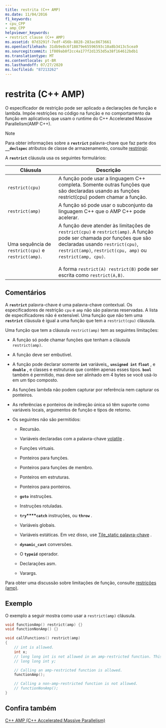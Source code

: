 ```yaml
---
title: restrita (C++ AMP)
ms.date: 11/04/2016
f1_keywords:
- cpu_CPP
- amp_CPP
helpviewer_keywords:
- restrict clause (C++ AMP)
ms.assetid: 07d3291f-7edf-456b-8828-283ac8673661
ms.openlocfilehash: 31db9e8c6f18879e65596593c10a8b3413c5cea9
ms.sourcegitcommit: 1f009ab0f2cc4a177f2d1353d5a38f164612bdb1
ms.translationtype: MT
ms.contentlocale: pt-BR
ms.lasthandoff: 07/27/2020
ms.locfileid: "87213262"
---
```

# <a name="restrict-c-amp"></a>restrita (C++ AMP)

O especificador de restrição pode ser aplicado a declarações de função e lambda. Impõe restrições no código na função e no comportamento da função em aplicativos que usam o runtime do C++ Accelerated Massive Parallelism(AMP C++).

> [!NOTE]
> Para obter informações sobre a **`restrict`** palavra-chave que faz parte dos **`__declspec`** atributos de classe de armazenamento, consulte [restringir](../cpp/restrict.md).

A **`restrict`** cláusula usa os seguintes formulários:

|Cláusula|Descrição|
|------------|-----------------|
|`restrict(cpu)`|A função pode usar a linguagem C++ completa. Somente outras funções que são declaradas usando as funções restrict(cpu) podem chamar a função.|
|`restrict(amp)`|A função só pode usar o subconjunto da linguagem C++ que o AMP C++ pode acelerar.|
|Uma sequência de `restrict(cpu)` e `restrict(amp)`.|A função deve atender às limitações de `restrict(cpu)` e `restrict(amp)`. A função pode ser chamada por funções que são declaradas usando `restrict(cpu)`, `restrict(amp)`, `restrict(cpu, amp)` ou `restrict(amp, cpu)`.<br /><br /> A forma `restrict(A) restrict(B)` pode ser escrita como `restrict(A,B)`.|

## <a name="remarks"></a>Comentários

A **`restrict`** palavra-chave é uma palavra-chave contextual. Os especificadores de restrição `cpu` e `amp` não são palavras reservadas. A lista de especificadores não é extensível. Uma função que não tem uma **`restrict`** cláusula é igual a uma função que tem a `restrict(cpu)` cláusula.

Uma função que tem a cláusula `restrict(amp)` tem as seguintes limitações:

- A função só pode chamar funções que tenham a cláusula `restrict(amp)`.

- A função deve ser embutível.

- A função pode declarar somente **`int`** variáveis,, **`unsigned int`** **`float`** , e **`double`** , e classes e estruturas que contêm apenas esses tipos. **`bool`** também é permitido, mas deve ser alinhado em 4 bytes se você usá-lo em um tipo composto.

- As funções lambda não podem capturar por referência nem capturar os ponteiros.

- As referências e ponteiros de indireção única só têm suporte como variáveis locais, argumentos de função e tipos de retorno.

- Os seguintes não são permitidos:

  - Recursão.

  - Variáveis declaradas com a palavra-chave [volatile](../cpp/volatile-cpp.md) .

  - Funções virtuais.

  - Ponteiros para funções.

  - Ponteiros para funções de membro.

  - Ponteiros em estruturas.

  - Ponteiros para ponteiros.

  - **`goto`** instruções.

  - Instruções rotuladas.

  - **`try`****`catch`** instruções, ou **`throw`** .

  - Variáveis globais.

  - Variáveis estáticas. Em vez disso, use [Tile_static palavra-chave](../cpp/tile-static-keyword.md) .

  - **`dynamic_cast`** conversões.

  - O **`typeid`** operador.

  - Declarações asm.

  - Varargs.

Para obter uma discussão sobre limitações de função, consulte [restrições (amp)](/archive/blogs/nativeconcurrency/restrictamp-restrictions-part-0-of-n-introduction).

## <a name="example"></a>Exemplo

O exemplo a seguir mostra como usar a `restrict(amp)` cláusula.

```cpp
void functionAmp() restrict(amp) {}
void functionNonAmp() {}

void callFunctions() restrict(amp)
{
    // int is allowed.
    int x;
    // long long int is not allowed in an amp-restricted function. This generates a compiler error.
    // long long int y;

    // Calling an amp-restricted function is allowed.
    functionAmp();

    // Calling a non-amp-restricted function is not allowed.
    // functionNonAmp();
}
```

## <a name="see-also"></a>Confira também

[C++ AMP (C++ Accelerated Massive Parallelism)](../parallel/amp/cpp-amp-cpp-accelerated-massive-parallelism.md)
